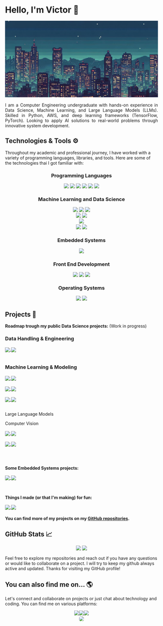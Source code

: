 # Hello, I'm Victor 👋

<div align="center"> <img src="https://raw.githubusercontent.com/V1ct0rC/V1ct0rC/refs/heads/main/_6a25adf1-7c56-4546-b55a-9913e3d8ee9e1.jpeg"> </div>

<p align="justify">
I am a Computer Engineering undergraduate with hands-on experience in Data Science, Machine Learning, and Large Language Models (LLMs). Skilled in Python, AWS, and deep learning frameworks (TensorFlow, PyTorch). Looking to apply AI solutions to real-world problems through innovative system development.
</p>

## Technologies & Tools ⚙️

Throughout my academic and professional journey, I have worked with a variety of programming languages, libraries, and tools. Here are some of the technologies thai I got familiar with:

<div align="center">
<div> 
    <h3>Programming Languages </h3>
    <div>
        <img width="50px" src="https://cdn.jsdelivr.net/gh/devicons/devicon/icons/python/python-original.svg">
        <img width="50px" src="https://cdn.jsdelivr.net/gh/devicons/devicon/icons/c/c-original.svg">
        <img width="50px" src="https://cdn.jsdelivr.net/gh/devicons/devicon/icons/cplusplus/cplusplus-original.svg">
        <img width="50px" src="https://cdn.jsdelivr.net/gh/devicons/devicon/icons/haskell/haskell-original.svg">
        <img width="50px" src="https://cdn.jsdelivr.net/gh/devicons/devicon/icons/typescript/typescript-original.svg">
        <img width="50px" src="https://cdn.jsdelivr.net/gh/devicons/devicon@latest/icons/sqldeveloper/sqldeveloper-original.svg" />
    </div>
</div>

<div> 
    <h3>Machine Learning and Data Science</h3>
    <div>
        <img width="50px" src="https://cdn.jsdelivr.net/gh/devicons/devicon/icons/pytorch/pytorch-original.svg">
        <img width="50px" src="https://cdn.jsdelivr.net/gh/devicons/devicon/icons/tensorflow/tensorflow-original.svg">
        <img width="50px" src="https://cdn.jsdelivr.net/gh/devicons/devicon@latest/icons/scikitlearn/scikitlearn-original.svg" />
        <br>
        <img width="50px" src="https://cdn.jsdelivr.net/gh/devicons/devicon/icons/pandas/pandas-original.svg">
        <img width="50px" src="https://cdn.jsdelivr.net/gh/devicons/devicon@latest/icons/matplotlib/matplotlib-original.svg" />
        <br>
        <img width="50px" src="https://cdn.jsdelivr.net/gh/devicons/devicon/icons/opencv/opencv-original.svg">
        <br>
        <img width="50px" src="https://img.icons8.com/?size=100&id=sop9ROXku5bb&format=png&color=000000">
        <img width="50px" src="https://www.infralovers.com/images/posts/ai-for-devops-engineers/langchain_logo.png">
    </div>
</div>

<div> 
    <h3>Embedded Systems</h3>
    <div>
        <img width="50px" src="https://cdn.jsdelivr.net/gh/devicons/devicon/icons/embeddedc/embeddedc-original.svg">
    </div>
</div>

<div> 
    <h3>Front End Development</h3>
    <div>
        <img width="50px" src="https://cdn.jsdelivr.net/gh/devicons/devicon/icons/css3/css3-original.svg">
        <img width="50px" src="https://cdn.jsdelivr.net/gh/devicons/devicon/icons/html5/html5-original.svg">
        <img width="50px" src="https://cdn.jsdelivr.net/gh/devicons/devicon/icons/angularjs/angularjs-plain.svg">
    </div>
</div>

<div> 
    <h3>Operating Systems</h3>
    <div>
    <img width="50px" src="https://cdn.jsdelivr.net/gh/devicons/devicon/icons/windows8/windows8-original.svg">
    <img width="50px" src="https://cdn.jsdelivr.net/gh/devicons/devicon/icons/linux/linux-original.svg" />
    </div>
</div>
</div>


## Projects 🚀

**Roadmap trough my public Data Science projects:** (Work in progress)

### Data Handling & Engineering

<div>
    <a href="https://github.com/V1ct0rC/Ciencia-de-Dados-Projeto-1">
    <img align="center" src="https://github-readme-stats.vercel.app/api/pin/?username=V1ct0rC&repo=Ciencia-de-Dados-Projeto-1&theme=react&hide_border=true">
    </a>
    <a href="https://github.com/V1ct0rC/Linkedin-Job-Scraper-and-Analysis">
    <img align="center" src="https://github-readme-stats.vercel.app/api/pin/?username=V1ct0rC&repo=Linkedin-Job-Scraper-and-Analysis&theme=react&hide_border=true">
    </a>
</div>
<br>

### Machine Learning & Modeling

<div>
    <a href="https://github.com/V1ct0rC/Revisiting-FIDGAN">
    <img align="center" src="https://github-readme-stats.vercel.app/api/pin/?username=V1ct0rC&repo=Revisiting-FIDGAN&theme=react&hide_border=true">
    </a>
    <a href="https://github.com/V1ct0rC/Car-Price-Predictor">
    <img align="center" src="https://github-readme-stats.vercel.app/api/pin/?username=V1ct0rC&repo=Car-Price-Predictor&theme=react&hide_border=true">
    </a>
</div>
<br>

<div>
    <a href="https://github.com/V1ct0rC/Enhancing-Sea-Ice-Segmentation-Model">
    <img align="center" src="https://github-readme-stats.vercel.app/api/pin/?username=V1ct0rC&repo=Enhancing-Sea-Ice-Segmentation-Model&theme=react&hide_border=true">
    </a>
    <a href="https://github.com/V1ct0rC/Analise-de-modelos-IA">
    <img align="center" src="https://github-readme-stats.vercel.app/api/pin/?username=V1ct0rC&repo=Analise-de-modelos-IA&theme=react&hide_border=true">
    </a>
</div>
<br>

<div>
    <a href="https://github.com/V1ct0rC/Microscopic-Fungi-Classifier">
    <img align="center" src="https://github-readme-stats.vercel.app/api/pin/?username=V1ct0rC&repo=Microscopic-Fungi-Classifier&theme=react&hide_border=true">
    </a>
    <a href="https://github.com/V1ct0rC/Iris-Flower-Classifier">
    <img align="center" src="https://github-readme-stats.vercel.app/api/pin/?username=V1ct0rC&repo=Iris-Flower-Classifier&theme=react&hide_border=true">
    </a>
</div>
<br>

Large Language Models

Computer Vision

<div>
    <a href="https://github.com/V1ct0rC/System-Controller">
    <img align="center" src="https://github-readme-stats.vercel.app/api/pin/?username=V1ct0rC&repo=System-Controller&theme=react&hide_border=true">
    </a>
    <a href="https://github.com/V1ct0rC/License-Plate-Blurring">
    <img align="center" src="https://github-readme-stats.vercel.app/api/pin/?username=V1ct0rC&repo=License-Plate-Blurring&theme=react&hide_border=true">
    </a>
</div>
<br>
<div>
    <a href="https://github.com/V1ct0rC/Car-Object-Detection">
    <img align="center" src="https://github-readme-stats.vercel.app/api/pin/?username=V1ct0rC&repo=Car-Object-Detection&theme=react&hide_border=true">
    </a>
    <a href="https://github.com/V1ct0rC/Traffic-problems-using-YOLOv8">
    <img align="center" src="https://github-readme-stats.vercel.app/api/pin/?username=V1ct0rC&repo=Traffic-problems-using-YOLOv8&theme=react&hide_border=true">
    </a>
</div>

<br><br>

**Some Embedded Systems projects:**

<div>
    <a href="https://github.com/V1ct0rC/Embedded-Projects">
    <img align="center" src="https://github-readme-stats.vercel.app/api/pin/?username=V1ct0rC&repo=Embedded-Projects&theme=react&hide_border=true">
    </a>
    <a href="https://github.com/V1ct0rC/IHS">
    <img align="center" src="https://github-readme-stats.vercel.app/api/pin/?username=V1ct0rC&repo=IHS&theme=react&hide_border=true">
    </a>
</div>
<br><br>

**Things I made (or that I'm making) for fun:**

<div>
    <a href="https://github.com/V1ct0rC/Sprout-Lands">
    <img align="center" src="https://github-readme-stats.vercel.app/api/pin/?username=V1ct0rC&repo=Sprout-Lands&theme=react&hide_border=true">
    </a>
    <a href="https://github.com/bruhenri12/ambientinator">
    <img align="center" src="https://github-readme-stats.vercel.app/api/pin/?username=bruhenri12&repo=ambientinator&theme=react&hide_border=true">
    </a>
</div>

#### You can find more of my projects on my [GitHub repositories](https://github.com/V1ct0rC).


## GitHub Stats 📈

<div align="center">
  <img width="284em" src="https://github-readme-stats.vercel.app/api/top-langs/?username=V1ct0rC&layout=compact&langs_count=7&theme=react&hide_border=true"/> 
  <img width="431em" src="https://github-readme-stats.vercel.app/api?username=V1ct0rC&show_icons=true&theme=react&include_all_commits=true&count_private=true&hide_border=true"/>
</div>

Feel free to explore my repositories and reach out if you have any questions or would like to collaborate on a project. I will try to keep my github always active and updated. Thanks for visiting my GitHub profile!


## You can also find me on... 🌎

Let's connect and collaborate on projects or just chat about technology and coding. You can find me on various platforms:

<div align="center">
<a href="https://www.instagram.com/v.carvalh0/"><img src="https://img.shields.io/badge/Instagram-%23E4405F.svg?style=for-the-badge&logo=Instagram&logoColor=white"></a><a href="https://www.linkedin.com/in/vcarvalh0/"><img src="https://img.shields.io/badge/linkedin-%230077B5.svg?style=for-the-badge&logo=linkedin&logoColor=white"></a><a href=""><img src="https://img.shields.io/badge/Gmail-D14836?style=for-the-badge&logo=gmail&logoColor=white"></a>
<br>
<img width="321px" src="https://portal.cin.ufpe.br/wp-content/uploads/2020/07/HC.png" style="background-color:white; border-radius:5px;">
</div>

<!--
**V1ct0rC/V1ct0rC** is a ✨ _special_ ✨ repository because its `README.md` (this file) appears on your GitHub profile.

Here are some ideas to get you started:

- 🔭 I’m currently working on ...
- 🌱 I’m currently learning ...
- 👯 I’m looking to collaborate on ...
- 🤔 I’m looking for help with ...
- 💬 Ask me about ...
- 📫 How to reach me: ...
- 😄 Pronouns: ...
- ⚡ Fun fact: ...
-->
